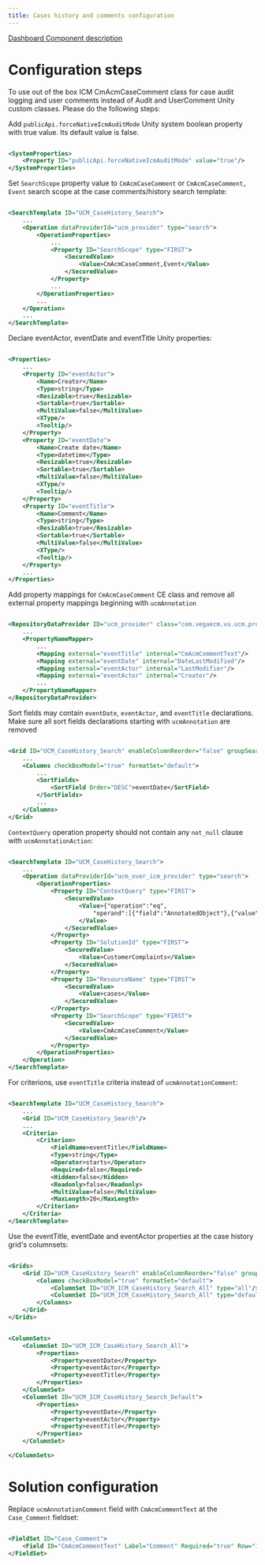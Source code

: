 ```yaml
---
title: Cases history and comments configuration
---
```

[Dashboard Component description](../configuration/cases.md)

# Configuration steps

To use out of the box ICM CmAcmCaseComment class for case audit logging and user comments instead of Audit and UserComment Unity custom classes. Please do the following steps:

Add `publicApi.forceNativeIcmAuditMode` Unity system boolean property with true value. Its default value is false.

```xml

<SystemProperties>
    <Property ID="publicApi.forceNativeIcmAuditMode" value="true"/>
</SystemProperties>
```

Set `SearchScope` property value to `CmAcmCaseComment` or `CmAcmCaseComment, Event` search scope at the case comments/history search template:


```xml

<SearchTemplate ID="UCM_CaseHistory_Search">
    ...
    <Operation dataProviderId="ucm_provider" type="search">
        <OperationProperties>
            ...
            <Property ID="SearchScope" type="FIRST">
                <SecuredValue>
                    <Value>CmAcmCaseComment,Event</Value>
                </SecuredValue>
            </Property>
            ...
        </OperationProperties>
        ...
    </Operation>
    ...
</SearchTemplate>
```

Declare eventActor, eventDate and eventTitle Unity properties:

```xml

<Properties>
    ...    
    <Property ID="eventActor">
        <Name>Creator</Name>
        <Type>string</Type>
        <Resizable>true</Resizable>
        <Sortable>true</Sortable>
        <MultiValue>false</MultiValue>
        <XType/>
        <Tooltip/>
    </Property>
    <Property ID="eventDate">
        <Name>Create date</Name>
        <Type>datetime</Type>
        <Resizable>true</Resizable>
        <Sortable>true</Sortable>
        <MultiValue>false</MultiValue>
        <XType/>
        <Tooltip/>
    </Property>
    <Property ID="eventTitle">
        <Name>Comment</Name>
        <Type>string</Type>
        <Resizable>true</Resizable>
        <Sortable>true</Sortable>
        <MultiValue>false</MultiValue>
        <XType/>
        <Tooltip/>
    </Property>
    ...    
</Properties>
```

Add property mappings for `CmAcmCaseComment` CE class and remove all external property mappings beginning with `ucmAnnotation`

```xml

<RepositoryDataProvider ID="ucm_provider" class="com.vegaecm.vu.ucm.providers.UcmProvider">
    ...
    <PropertyNameMapper>
        ...
        <Mapping external="eventTitle" internal="CmAcmCommentText"/>
        <Mapping external="eventDate" internal="DateLastModified"/>
        <Mapping external="eventActor" internal="LastModifier"/>
        <Mapping external="eventActor" internal="Creator"/>
        ...
    </PropertyNameMapper>
</RepositoryDataProvider>

```

Sort fields may contain `eventDate`, `eventActor`, and `eventTitle` declarations. Make sure all sort fields declarations starting with `ucmAnnotation` are removed

```xml

<Grid ID="UCM_CaseHistory_Search" enableColumnReorder="false" groupSearchResults="false">
    ...
    <Columns checkBoxModel="true" formatSet="default">
        ...
        <SortFields>
            <SortField Order="DESC">eventDate</SortField>
        </SortFields>
        ...
    </Columns>
</Grid>

```

`ContextQuery` operation property should not contain any `not_null` clause with `ucmAnnotationAction`:

```xml

<SearchTemplate ID="UCM_CaseHistory_Search">
    ...
    <Operation dataProviderId="ucm_over_icm_provider" type="search">
        <OperationProperties>
            <Property ID="ContextQuery" type="FIRST">
                <SecuredValue>
                    <Value>{"operation":"eq",
                        "operand":[{"field":"AnnotatedObject"},{"value":"{Level.CaseObjectId}"}]}
                    </Value>
                </SecuredValue>
            </Property>
            <Property ID="SolutionId" type="FIRST">
                <SecuredValue>
                    <Value>CustomerComplaints</Value>
                </SecuredValue>
            </Property>
            <Property ID="ResourceName" type="FIRST">
                <SecuredValue>
                    <Value>cases</Value>
                </SecuredValue>
            </Property>
            <Property ID="SearchScope" type="FIRST">
                <SecuredValue>
                    <Value>CmAcmCaseComment</Value>
                </SecuredValue>
            </Property>
        </OperationProperties>
    </Operation>
</SearchTemplate>
```

For criterions, use `eventTitle` criteria instead of `ucmAnnotationComment`:

```xml

<SearchTemplate ID="UCM_CaseHistory_Search">
    ...
    <Grid ID="UCM_CaseHistory_Search"/>
    ...
    <Criteria>
        <Criterion>
            <FieldName>eventTitle</FieldName>
            <Type>string</Type>
            <Operator>starts</Operator>
            <Required>false</Required>
            <Hidden>false</Hidden>
            <Readonly>false</Readonly>
            <MultiValue>false</MultiValue>
            <MaxLength>20</MaxLength>
        </Criterion>
    </Criteria>
</SearchTemplate>

```

Use the eventTitle, eventDate and eventActor properties at the case history grid's columnsets:

```xml

<Grids>
    <Grid ID="UCM_CaseHistory_Search" enableColumnReorder="false" groupSearchResults="false">
        <Columns checkBoxModel="true" formatSet="default">
            <ColumnSet ID="UCM_ICM_CaseHistory_Search_All" type="all"/>
            <ColumnSet ID="UCM_ICM_CaseHistory_Search_All" type="default"/>            
        </Columns>
    </Grid>
</Grids>

```

```xml

<ColumnSets>
    <ColumnSet ID="UCM_ICM_CaseHistory_Search_All">
        <Properties>
            <Property>eventDate</Property>
            <Property>eventActor</Property>
            <Property>eventTitle</Property>
        </Properties>
    </ColumnSet>
    <ColumnSet ID="UCM_ICM_CaseHistory_Search_Default">
        <Properties>
            <Property>eventDate</Property>
            <Property>eventActor</Property>
            <Property>eventTitle</Property>
        </Properties>
    </ColumnSet>

</ColumnSets>

```

# Solution configuration

Replace `ucmAnnotationComment` field with `CmAcmCommentText` at the `Case_Comment` fieldset:

```xml

<FieldSet ID="Case_Comment">
    <Field ID="CmAcmCommentText" Label="Comment" Required="true" Row="1" Column="1" MultiRow="true"/>
</FieldSet>

```
